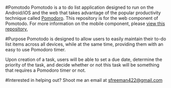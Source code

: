 #Pomotodo
Pomotodo is a to do list application designed to run on the Android/iOS and the web that takes advantage of the popular productivity technique called [Pomodoro](https://en.wikipedia.org/wiki/Pomodoro_Technique). This repository is for the web component of Pomotodo. For more information on the mobile component, please [view this repository](https://github.com/sfreeman422/ReactNativeToDo),

#Purpose
Pomotodo is designed to allow users to easily maintain their to-do list items across all devices, while at the same time, providing them with an easy to use Pomodoro timer. 

Upon creation of a task, users will be able to set a due date, determine the priority of the task, and decide whether or not this task will be something that requires a Pomodoro timer or not. 

#Interested in helping out?
Shoot me an email at [sfreeman422@gmail.com](mailto:sfreeman422@gmail.com)